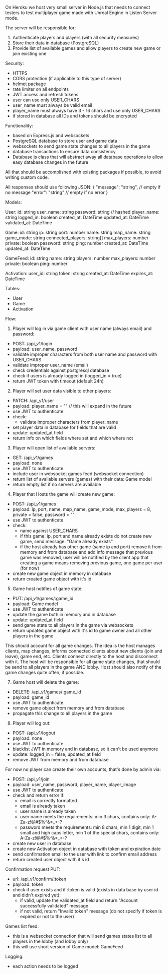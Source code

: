 On Heroku we host very small server in Node.js that needs to connect testers to test multiplayer game made with Unreal Engine in Listen Server mode.

The server will be responsible for:

1. Authenticate players and players (with all security measures)
2. Store their data in database (PostgreSQL)
3. Provide list of available games and allow players to create new game or join existing one

Security:

- HTTPS
- CORS protection (if applicable to this type of server)
- helmet package
- rate limiter on all endpoints
- JWT access and refresh tokens
- user can use only USER_CHARS
- user_name must always be valid email
- player_name must always have 3 - 16 chars and use only USER_CHARS
- if stored in database all IDs and tokens should be encrypted

Functionality:

- based on Express.js and websockets
- PostgreSQL database to store user and game data
- websockets to send game state changes to all players in the game
- database transactions to ensure data consistency
- Database js class that will abstract away all database operations to allow easy database changes in the future

All that should be accomplished with existing packages if possible, to avoid writing custom code.

All responses should use following JSON:
{
"message": "string", // empty if no message
"error": "string" // empty if no error
}

Models:

User:
id: string
user_name: string
password: string // hashed
player_name: string
logged_in: boolean
created_at: DateTime
updated_at: DateTime
validated_at: DateTime

Game:
id: string
ip: string
port: number
name: string
map_name: string
game_mode: string
connected_players: string[]
max_players: number
private: boolean
password: string
ping: number
created_at: DateTime
updated_at: DateTime

GameFeed:
id: string
name: string
players: number
max_players: number
private: boolean
ping: number

Activation:
user_id: string
token: string
created_at: DateTime
expires_at: DateTime

Tables:

- User
- Game
- Activation

Flow:

1. Player will log in via game client with user name (always email) and password:

- POST: /api_v1/login
- payload: user_name, password
- validate improper characters from both user name and password with USER_CHARS
- validate improper user_name (email)
- check credentials against postgresql database
- check if users is already logged in (logged_in = true)
- return JWT token with timeout (default 24h)

2. Player will set user data visible to other players:

- PATCH: /api_v1/user
- payload: player_name = "" // this will expand in the future
- use JWT to authenticate
- check:
  - validate improper characters from player_name
- set player data in database for fields that are valid
- update: updated_at field
- return info on which fields where set and which where not

3. Player will open list of available servers:

- GET: /api_v1/games
- payload: none
- use JWT to authenticate
- include user in websocket games feed (websocket connection)
- return list of available servers (games) with their data: Game model
- return empty list if no servers are available

4. Player that Hosts the game will create new game:

- POST: /api_v1/games
- payload: ip, port, name, map_name, game_mode, max_players = 8, private = false, password = ""
- use JWT to authenticate
- check:
  - name against USER_CHARS
  - if this game: ip, port and name already exists do not create new game, send message: "Game already exists"
  - if the host already has other game (same ip and port) remove it from memory and from database and add info message that previous game was removed, user will be notified by the client app that creating a game means removing previous game, one game per user (for now)
- create new game object in memory in database
- return created game object with it's id

5. Game host notifies of game state:

- PUT: /api_v1/games/:game_id
- payload: Game model
- use JWT to authenticate
- update the game both in memory and in database
- update: updated_at field
- send game state to all players in the game via websockets
- return updated game object with it's id to game owner and all other players in the game

This should account for all game changes. The idea is the host manages clients, map changes, informs connected clients about new clients (join and leave), game end, etc. Clients connect directly to the host and disconnect with it. The host will be responsible for all game state changes, that should be send to all players in the game AND lobby. Host should also notify of the game changes quite often, if possible.

7. Game host will delete the game:

- DELETE: /api_v1/games/:game_id
- payload: game_id
- use JWT to authenticate
- remove game object from memory and from database
- propagate this change to all players in the game

8. Player will log out:

- POST: /api_v1/logout
- payload: none
- use JWT to authenticate
- blacklist JWT in memory and in database, so it can't be used anymore
- update: logged_in = false, updated_at field
- remove JWT from memory and from database

For now no player can create their own accounts, that's done by admin via:

- POST: /api_v1/join
- payload: user_name, password, player_name, player_image
- use JWT to authenticate
- check and return error if:
  - email is correctly formatted
  - email is already taken
  - user name is already taken
  - user name meets the requirements: min 3 chars, contains only: A-Za-z\!@#\$%\^&\*\_\+-\?
  - password meets the requirements: min 8 chars, min 1 digit, min 1 small and high caps letter, min 1 of the special chars, contains only: A-Za-z\!@#\$%\^&\*\_\+-\?
- create new user in database
- create new Activation object in database with token and expiration date
- send confirmation email to the user with link to confirm email address
- return created user object with it's id

Confirmation request PUT:

- url: /api_v1/confirm/:token
- payload: token
- check if user exists and if :token is valid (exists in data base by user id and didn't expired yet):
  - if valid, update the validated_at field and return "Account successfully validated" message
  - if not valid, return "Invalid token" message (do not specify if token is expired or not to the user)

Games list feed:

- this is a websocket connection that will send games states list to all players in the lobby (and lobby only)
- this will use short version of Game model: GameFeed

Logging:

- each action needs to be logged
